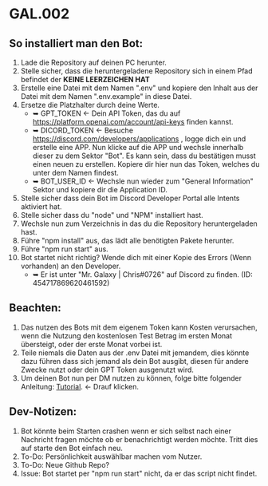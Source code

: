 # GAL.002
 
## So installiert man den Bot:

1. Lade die Repository auf deinen PC herunter.
2. Stelle sicher, dass die heruntergeladene Repository sich in einem Pfad befindet der **KEINE LEERZEICHEN HAT**
3. Erstelle eine Datei mit dem Namen ".env" und kopiere den Inhalt aus der Datei mit dem Namen ".env.example" in diese Datei.
4. Ersetze die Platzhalter durch deine Werte.
    *    ➥ GPT_TOKEN <- Dein API Token, das du auf https://platform.openai.com/account/api-keys finden kannst.
    *    ➥ DICORD_TOKEN  <- Besuche https://discord.com/developers/applications , logge dich ein und erstelle eine APP. 
    Nun klicke auf die APP  und wechsle innerhalb dieser zu dem Sektor "Bot". Es kann sein, dass du bestätigen musst einen neuen zu erstellen. Kopiere dir hier nun das Token, welches du unter dem Namen findest.
    *    ➥ BOT_USER_ID <- Wechsle nun wieder zum "General Information" Sektor und kopiere dir die Application ID.
5. Stelle sicher dass dein Bot im Discord Developer Portal alle Intents aktiviert hat.
6. Stelle sicher dass du "node" und "NPM" installiert hast.
7. Wechsle nun zum Verzeichnis in das du die Repository heruntergeladen hast.
8. Führe "npm install" aus, das lädt alle benötigten Pakete herunter.
9. Führe "npm run start" aus.
10. Bot startet nicht richtig? Wende dich mit einer Kopie des Errors (Wenn vorhanden) an den Developer.
    *    ➥ Er ist unter "Mr. Galaxy | Chris#0726" auf Discord zu finden. (ID: 454717869620461592)

## Beachten:
1. Das nutzen des Bots mit dem eigenem Token kann Kosten verursachen, wenn die Nutzung den kostenlosen Test Betrag im ersten Monat übersteigt, oder der erste Monat vorbei ist.
2. Teile niemals die Daten aus der .env Datei mit jemandem, dies könnte dazu führen dass sich jemand als dein Bot ausgibt, diesen für andere Zwecke nutzt oder dein GPT Token ausgenutzt wird.
3. Um deinen Bot nun per DM nutzen zu können, folge bitte folgender Anleitung: [Tutorial](https://discordjs.guide/preparations/adding-your-bot-to-servers.html#bot-invite-links). <- Drauf klicken. 

## Dev-Notizen:
1. Bot könnte beim Starten crashen wenn er sich selbst nach einer Nachricht fragen möchte ob er benachrichtigt werden möchte. Tritt dies auf starte den Bot einfach neu.
2. To-Do: Persönlichkeit auswählbar machen vom Nutzer.
3. To-Do: Neue Github Repo?
4. Issue: Bot startet per "npm run start" nicht, da er das script nicht findet.